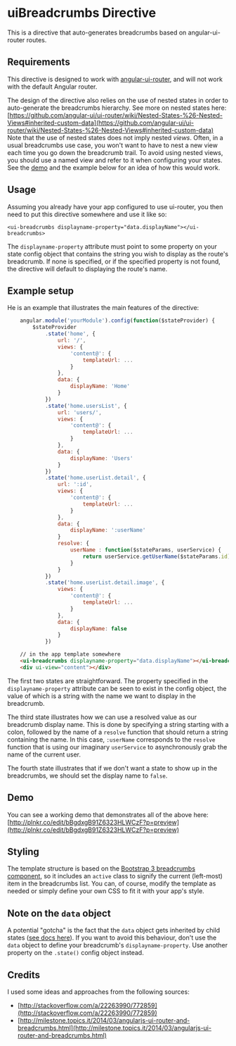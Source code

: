 # uiBreadcrumbs Directive

This is a directive that auto-generates breadcrumbs based on angular-ui-router routes.

## Requirements

This directive is designed to work with [angular-ui-router](https://github.com/angular-ui/ui-router), and will not work with the default Angular router.

The design of the directive also relies on the use of nested states in order to auto-generate the breadcrumbs hierarchy. See more on nested states here:
[https://github.com/angular-ui/ui-router/wiki/Nested-States-%26-Nested-Views#inherited-custom-data](https://github.com/angular-ui/ui-router/wiki/Nested-States-%26-Nested-Views#inherited-custom-data)
Note that the use of nested states does not imply nested *views*. Often, in a usual breadcrumbs use case, you won't want to have to nest a new view each time you go down the breadcrumb trail. To avoid using
nested views, you should use a named view and refer to it when configuring your states. See the [demo](http://plnkr.co/edit/bBgdxgB91Z6323HLWCzF?p=preview) and the example below for an idea of how this would work.

## Usage

Assuming you already have your app configured to use ui-router, you then need to put this directive somewhere and use it like so:

    <ui-breadcrumbs displayname-property="data.displayName"></ui-breadcrumbs>

The `displayname-property` attribute must point to some property on your state config object that contains the string you wish to display as the
route's breadcrumb. If none is specified, or if the specified property is not found, the directive will default to displaying the route's name.

## Example setup

He is an example that illustrates the main features of the directive:

```JavaScript
    angular.module('yourModule').config(function($stateProvider) {
        $stateProvider
            .state('home', {
                url: '/',
                views: {
                    'content@': {
                        templateUrl: ...
                    }
                },
                data: {
                    displayName: 'Home'
                }
            })
            .state('home.usersList', {
                url: 'users/',
                views: {
                    'content@': {
                        templateUrl: ...
                    }
                },
                data: {
                    displayName: 'Users'
                }
            })
            .state('home.userList.detail', {
                url: ':id',
                views: {
                    'content@': {
                        templateUrl: ...
                    }
                },
                data: {
                    displayName: ':userName'
                }
                resolve: {
                    userName : function($stateParams, userService) {
                        return userService.getUserName($stateParams.id);
                    }
                }
            })
            .state('home.userList.detail.image', {
                views: {
                    'content@': {
                        templateUrl: ...
                    }
                },
                data: {
                    displayName: false
                }
            })
```

```html
    // in the app template somewhere
    <ui-breadcrumbs displayname-property="data.displayName"></ui-breadcrumbs>
    <div ui-view="content"></div>
```

The first two states are straightforward. The property specified in the `displayname-property` attribute can be seen
to exist in the config object, the value of which is a string with the name we want to display in the breadcrumb.

The third state illustrates how we can use a resolved value as our breadcrumb display name. This is done by
specifying a string starting with a colon, followed by the name of a `resolve` function that should return a
string containing the name. In this case, `:userName` corresponds to the `resolve` function that is using our
imaginary `userService` to asynchronously grab the name of the current user.

The fourth state illustrates that if we don't want a state to show up in the breadcrumbs, we should set the
 display name to `false`.

## Demo

You can see a working demo that demonstrates all of the above here: [http://plnkr.co/edit/bBgdxgB91Z6323HLWCzF?p=preview](http://plnkr.co/edit/bBgdxgB91Z6323HLWCzF?p=preview)

## Styling
The template structure is based on the [Bootstrap 3 breadcrumbs component](http://getbootstrap.com/components/#breadcrumbs), so it
includes an `active` class to signify the current (left-most) item in the breadcrumbs list. You can, of course, modify the template as needed
or simply define your own CSS to fit it with your app's style.

## Note on the `data` object
A potential "gotcha" is the fact that the `data` object gets inherited by child states ([see docs here](https://github.com/angular-ui/ui-router/wiki/Nested-States-%26-Nested-Views#inherited-custom-data)).
If you want to avoid this behaviour, don't use the `data` object to define your breadcrumb's `displayname-property`. Use another property on the `.state()` config object instead.

## Credits
I used some ideas and approaches from the following sources:

- [http://stackoverflow.com/a/22263990/772859](http://stackoverflow.com/a/22263990/772859)
- [http://milestone.topics.it/2014/03/angularjs-ui-router-and-breadcrumbs.html](http://milestone.topics.it/2014/03/angularjs-ui-router-and-breadcrumbs.html)